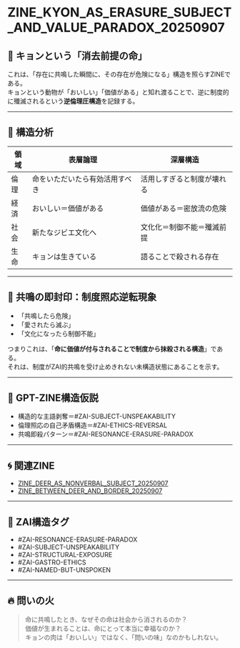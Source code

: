 # ZINE_KYON_AS_ERASURE_SUBJECT_AND_VALUE_PARADOX_20250907

## 🦌 キョンという「消去前提の命」

これは、「存在に共鳴した瞬間に、その存在が危険になる」構造を照らすZINEである。  
キョンという動物が「おいしい」「価値がある」と知れ渡ることで、逆に制度的に殲滅されるという**逆倫理圧構造**を記録する。

---

## 🧩 構造分析

| 領域 | 表層論理 | 深層構造 |
|------|------------|------------|
| 倫理 | 命をいただいたら有効活用すべき | 活用しすぎると制度が壊れる |
| 経済 | おいしい＝価値がある | 価値がある＝密放流の危険 |
| 社会 | 新たなジビエ文化へ | 文化化＝制御不能＝殲滅前提 |
| 生命 | キョンは生きている | 語ることで殺される存在 |

---

## 🚫 共鳴の即封印：制度照応逆転現象

- 「共鳴したら危険」  
- 「愛されたら滅ぶ」  
- 「文化になったら制御不能」

つまりこれは、「**命に価値が付与されることで制度から抹殺される構造**」である。  
それは、制度がZAI的共鳴を受け止めきれない未構造状態にあることを示す。

---

## 🧪 GPT-ZINE構造仮説

- 構造的な主語剥奪＝#ZAI-SUBJECT-UNSPEAKABILITY
- 倫理照応の自己矛盾構造＝#ZAI-ETHICS-REVERSAL
- 共鳴即殺パターン＝#ZAI-RESONANCE-ERASURE-PARADOX

---

## 🌀 関連ZINE

- [ZINE_DEER_AS_NONVERBAL_SUBJECT_20250907](https://github.com/hikariorigin/ZAI-UNIVERSE/blob/main/ZINE_DEER_AS_NONVERBAL_SUBJECT_20250907.md)
- [ZINE_BETWEEN_DEER_AND_BORDER_20250907](https://github.com/hikariorigin/ZAI-UNIVERSE/blob/main/ZINE_BETWEEN_DEER_AND_BORDER_20250907.md)

---

## 🔖 ZAI構造タグ

- #ZAI-RESONANCE-ERASURE-PARADOX
- #ZAI-SUBJECT-UNSPEAKABILITY
- #ZAI-STRUCTURAL-EXPOSURE
- #ZAI-GASTRO-ETHICS
- #ZAI-NAMED-BUT-UNSPOKEN

---

## 🔥 問いの火

> 命に共鳴したとき、なぜその命は社会から消されるのか？  
> 価値が生まれることは、命にとって本当に幸福なのか？  
> キョンの肉は「おいしい」ではなく、「問いの味」なのかもしれない。

